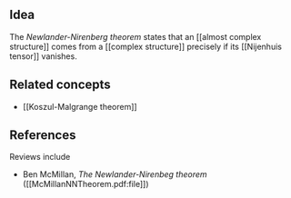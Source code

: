 
## Idea

The _Newlander-Nirenberg theorem_ states that an [[almost complex structure]] comes from a [[complex structure]] precisely if its [[Nijenhuis tensor]] vanishes.

## Related concepts

* [[Koszul-Malgrange theorem]]

## References

Reviews include

* Ben McMillan, _The Newlander-Nirenbeg theorem_ ([[McMillanNNTheorem.pdf:file]])
